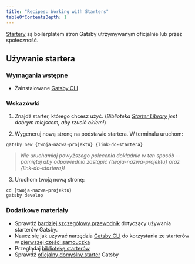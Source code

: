```yaml
---
title: "Recipes: Working with Starters"
tableOfContentsDepth: 1
---
```


[Startery](/docs/starters/) są boilerplatem stron Gatsby utrzymywanym oficjalnie lub przez społeczność.

## Używanie startera

### Wymagania wstępne

- Zainstalowane [Gatsby CLI](/docs/gatsby-cli)

### Wskazówki

1. Znajdź starter, którego chcesz użyć. (_Biblioteka [Starter Library](/starters/?v=2) jest dobrym miejscem, aby rzucić okiem!_)

2. Wygeneruj nową stronę na podstawie startera. W terminalu uruchom:

```shell
gatsby new {twoja-nazwa-projektu} {link-do-startera}
```

> _Nie uruchamiaj powyższego polecenia dokładnie w ten sposób -- pamiętaj aby odpowiednio zastąpić {twoja-nazwa-projektu} oraz {link-do-startera}!_

3. Uruchom twoją nową stronę:

```shell
cd {twoja-nazwa-projektu}
gatsby develop
```

### Dodatkowe materiały

- Sprawdź [bardziej szczegółowy przewodnik](/docs/starters/) dotyczący używania starterów Gatsby.
- Naucz się jak używać narzędzia [Gatsby CLI](/docs/gatsby-cli) do korzystania ze starterów w [pierwszej części samouczka](/tutorial/part-one/#using-gatsby-starters)
- Przeglądaj [bibliotekę starterów](/starters/?v=2)
- Sprawdź [oficjalny domyślny starter](https://github.com/gatsbyjs/gatsby-starter-default) Gatsby
